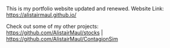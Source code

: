 This is my portfolio website updated and renewed.
Website Link:
https://alistairmaul.github.io/

Check out some of my other projects:
https://github.com/AlistairMaul/stocks |
https://github.com/AlistairMaul/ContagionSim

